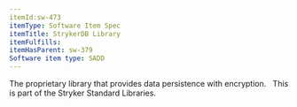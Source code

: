 ```yaml
---
itemId:sw-473
itemType: Software Item Spec
itemTitle: StrykerDB Library
itemFulfills: 
itemHasParent: sw-379
Software item type: SADD
---
```

The proprietary library that provides data persistence with encryption.
 
This is part of the Stryker Standard Libraries.